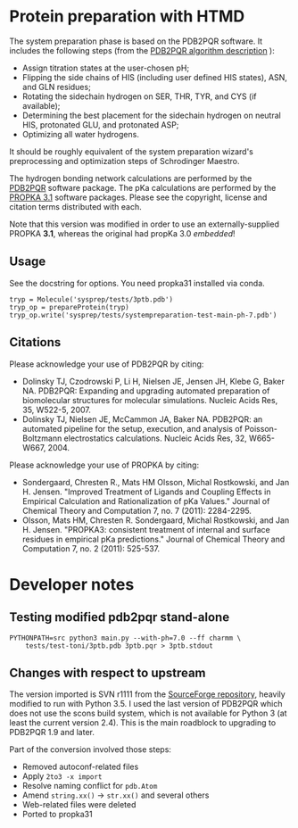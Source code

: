 Protein preparation with HTMD
===============

The system preparation phase is based on the PDB2PQR software. It 
includes the following steps (from the
[PDB2PQR algorithm
description](http://www.poissonboltzmann.org/docs/pdb2pqr-algorithm-description/)
):

 * Assign titration states at the user-chosen pH;
 * Flipping the side chains of HIS (including user defined HIS states), ASN, and GLN residues;
 * Rotating the sidechain hydrogen on SER, THR, TYR, and CYS (if available);
 * Determining the best placement for the sidechain hydrogen on neutral HIS, protonated GLU, and protonated ASP;
 * Optimizing all water hydrogens.

It should be roughly equivalent of the system preparation wizard's preprocessing and optimization steps
of Schrodinger Maestro.

The hydrogen bonding network calculations are performed by the
[PDB2PQR](http://www.poissonboltzmann.org/) software package. The pKa
calculations are performed by the [PROPKA
3.1](https://github.com/jensengroup/propka-3.1) software packages.
Please see the copyright, license  and citation terms distributed with each.

Note that this version was modified in order to use an 
externally-supplied PROPKA **3.1**, whereas
the original had propKa 3.0 *embedded*!


Usage
----------

See the docstring for options. You need propka31 installed via conda.
    
    tryp = Molecule('sysprep/tests/3ptb.pdb')
    tryp_op = prepareProtein(tryp)
    tryp_op.write('sysprep/tests/systempreparation-test-main-ph-7.pdb')




Citations
---------

Please acknowledge your use of PDB2PQR by citing:

 *   Dolinsky TJ, Czodrowski P, Li H, Nielsen JE, Jensen JH, Klebe G, Baker NA. PDB2PQR: Expanding and upgrading automated preparation of biomolecular structures for molecular simulations. Nucleic Acids Res, 35, W522-5, 2007. 
 *   Dolinsky TJ, Nielsen JE, McCammon JA, Baker NA. PDB2PQR: an automated pipeline for the setup, execution, and analysis of Poisson-Boltzmann electrostatics calculations. Nucleic Acids Res, 32, W665-W667, 2004.
 
 
Please acknowledge your use of PROPKA by citing:

 *   Sondergaard, Chresten R., Mats HM Olsson, Michal Rostkowski, and Jan H. Jensen. "Improved Treatment of Ligands and Coupling Effects in Empirical Calculation and Rationalization of pKa Values." Journal of Chemical Theory and Computation 7, no. 7 (2011): 2284-2295.
 *   Olsson, Mats HM, Chresten R. Sondergaard, Michal Rostkowski, and Jan H. Jensen. "PROPKA3: consistent treatment of internal and surface residues in empirical pKa predictions." Journal of Chemical Theory and Computation 7, no. 2 (2011): 525-537.





Developer notes
===============


Testing modified pdb2pqr stand-alone
---------------------------

    PYTHONPATH=src python3 main.py --with-ph=7.0 --ff charmm \
        tests/test-toni/3ptb.pdb 3ptb.pqr > 3ptb.stdout



 

Changes with respect to upstream
-------------------

The version imported is SVN r1111 from the [SourceForge
repository](http://sourceforge.net/p/pdb2pqr/code/HEAD/tree/trunk/pdb2pqr/),
heavily modified to run with Python 3.5.  I used the last version of
PDB2PQR which does not use the scons build system, which is not
available for Python 3 (at least the current version 2.4). This is the
main roadblock to upgrading to PDB2PQR 1.9 and later.

Part of the conversion involved those steps:

 * Removed autoconf-related files
 * Apply `2to3 -x import`
 * Resolve naming conflict for `pdb.Atom`
 * Amend `string.xx()` -> `str.xx()` and several others
 * Web-related files were deleted
 * Ported to propka31




